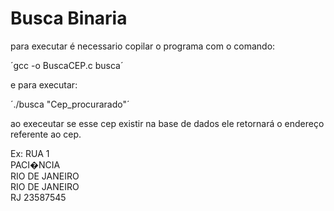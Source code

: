 # Busca Binaria

para executar é necessario copilar o programa com o comando:

´gcc -o BuscaCEP.c busca´

e para executar:

´./busca "Cep_procurarado"´

ao execeutar se esse cep existir na base de dados ele retornará o endereço referente ao cep.

Ex: 
RUA 1                                                                   
PACI�NCIA                                                               
RIO DE JANEIRO                                                          
RIO DE JANEIRO                                                          
RJ
23587545